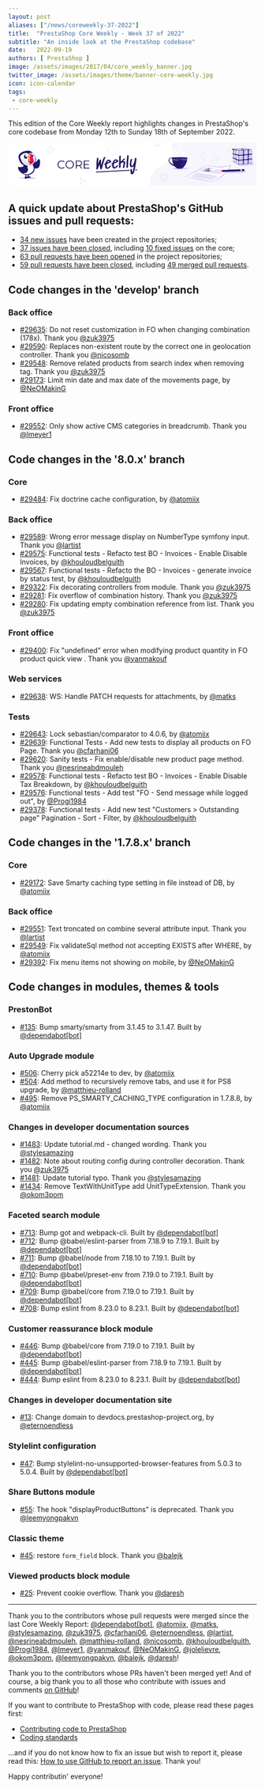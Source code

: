 ```yaml
---
layout: post
aliases: ["/news/coreweekly-37-2022"]
title:  "PrestaShop Core Weekly - Week 37 of 2022"
subtitle: "An inside look at the PrestaShop codebase"
date:   2022-09-19
authors: [ PrestaShop ]
image: /assets/images/2017/04/core_weekly_banner.jpg
twitter_image: /assets/images/theme/banner-core-weekly.jpg
icon: icon-calendar
tags:
 - core-weekly
---
```


This edition of the Core Weekly report highlights changes in PrestaShop's core codebase from Monday 12th to Sunday 18th of September 2022.

![Core Weekly banner](/assets/images/2018/12/banner-core-weekly.jpg)

## A quick update about PrestaShop's GitHub issues and pull requests:

- [34 new issues](https://github.com/search?q=org%3APrestaShop+is%3Apublic++-repo%3Aprestashop%2Fprestashop.github.io++is%3Aissue+created%3A2022-09-12..2022-09-18) have been created in the project repositories;
- [37 issues have been closed](https://github.com/search?q=org%3APrestaShop+is%3Apublic++-repo%3Aprestashop%2Fprestashop.github.io++is%3Aissue+closed%3A2022-09-12..2022-09-18), including [10 fixed issues](https://github.com/search?q=org%3APrestaShop+is%3Apublic++-repo%3Aprestashop%2Fprestashop.github.io++is%3Aissue+label%3Afixed+closed%3A2022-09-12..2022-09-18) on the core;
- [63 pull requests have been opened](https://github.com/search?q=org%3APrestaShop+is%3Apublic++-repo%3Aprestashop%2Fprestashop.github.io++is%3Apr+created%3A2022-09-12..2022-09-18) in the project repositories;
- [59 pull requests have been closed](https://github.com/search?q=org%3APrestaShop+is%3Apublic++-repo%3Aprestashop%2Fprestashop.github.io++is%3Apr+closed%3A2022-09-12..2022-09-18), including [49 merged pull requests](https://github.com/search?q=org%3APrestaShop+is%3Apublic++-repo%3Aprestashop%2Fprestashop.github.io++is%3Apr+merged%3A2022-09-12..2022-09-18).
        


## Code changes in the 'develop' branch


### Back office
* [#29635](https://github.com/PrestaShop/PrestaShop/pull/29635):  Do not reset customization in FO when changing combination (178x). Thank you [@zuk3975](https://github.com/zuk3975)
* [#29590](https://github.com/PrestaShop/PrestaShop/pull/29590): Replaces non-existent route by the correct one in geolocation controller. Thank you [@nicosomb](https://github.com/nicosomb)
* [#29548](https://github.com/PrestaShop/PrestaShop/pull/29548): Remove related products from search index when removing tag. Thank you [@zuk3975](https://github.com/zuk3975)
* [#29173](https://github.com/PrestaShop/PrestaShop/pull/29173): Limit min date and max date of the movements page, by [@NeOMakinG](https://github.com/NeOMakinG)


### Front office
* [#29552](https://github.com/PrestaShop/PrestaShop/pull/29552): Only show active CMS categories in breadcrumb. Thank you [@lmeyer1](https://github.com/lmeyer1)


## Code changes in the '8.0.x' branch


### Core
* [#29484](https://github.com/PrestaShop/PrestaShop/pull/29484): Fix doctrine cache configuration, by [@atomiix](https://github.com/atomiix)


### Back office
* [#29589](https://github.com/PrestaShop/PrestaShop/pull/29589): Wrong error message display on NumberType symfony input. Thank you [@lartist](https://github.com/lartist)
* [#29575](https://github.com/PrestaShop/PrestaShop/pull/29575): Functional tests - Refacto test BO - Invoices - Enable Disable Invoices, by [@khouloudbelguith](https://github.com/khouloudbelguith)
* [#29567](https://github.com/PrestaShop/PrestaShop/pull/29567): Functional tests - Refacto the BO - Invoices -  generate invoice by status test, by [@khouloudbelguith](https://github.com/khouloudbelguith)
* [#29322](https://github.com/PrestaShop/PrestaShop/pull/29322): Fix decorating controllers from module. Thank you [@zuk3975](https://github.com/zuk3975)
* [#29281](https://github.com/PrestaShop/PrestaShop/pull/29281): Fix overflow of combination history. Thank you [@zuk3975](https://github.com/zuk3975)
* [#29280](https://github.com/PrestaShop/PrestaShop/pull/29280): Fix updating empty combination reference from list. Thank you [@zuk3975](https://github.com/zuk3975)


### Front office
* [#29400](https://github.com/PrestaShop/PrestaShop/pull/29400): Fix "undefined" error when modifying product quantity in FO product quick view . Thank you [@yanmakouf](https://github.com/yanmakouf)


### Web services
* [#29638](https://github.com/PrestaShop/PrestaShop/pull/29638): WS: Handle PATCH requests for attachments, by [@matks](https://github.com/matks)


### Tests
* [#29643](https://github.com/PrestaShop/PrestaShop/pull/29643): Lock sebastian/comparator to 4.0.6, by [@atomiix](https://github.com/atomiix)
* [#29639](https://github.com/PrestaShop/PrestaShop/pull/29639): Functional Tests - Add new tests to display all products on FO Page. Thank you [@cfarhani06](https://github.com/cfarhani06)
* [#29620](https://github.com/PrestaShop/PrestaShop/pull/29620): Sanity tests - Fix enable/disable new product page method. Thank you [@nesrineabdmouleh](https://github.com/nesrineabdmouleh)
* [#29578](https://github.com/PrestaShop/PrestaShop/pull/29578): Functional tests - Refacto test BO - Invoices - Enable Disable Tax Breakdown, by [@khouloudbelguith](https://github.com/khouloudbelguith)
* [#29576](https://github.com/PrestaShop/PrestaShop/pull/29576): Functional tests - Add test "FO - Send message while logged out", by [@Progi1984](https://github.com/Progi1984)
* [#29378](https://github.com/PrestaShop/PrestaShop/pull/29378): Functional tests - Add new test "Customers > Outstanding page" Pagination - Sort - Filter, by [@khouloudbelguith](https://github.com/khouloudbelguith)


## Code changes in the '1.7.8.x' branch


### Core
* [#29172](https://github.com/PrestaShop/PrestaShop/pull/29172): Save Smarty caching type setting in file instead of DB, by [@atomiix](https://github.com/atomiix)


### Back office
* [#29551](https://github.com/PrestaShop/PrestaShop/pull/29551): Text troncated on combine several attribute input. Thank you [@lartist](https://github.com/lartist)
* [#29549](https://github.com/PrestaShop/PrestaShop/pull/29549): Fix validateSql method not accepting EXISTS after WHERE, by [@atomiix](https://github.com/atomiix)
* [#29392](https://github.com/PrestaShop/PrestaShop/pull/29392): Fix menu items not showing on mobile, by [@NeOMakinG](https://github.com/NeOMakinG)


## Code changes in modules, themes & tools


### PrestonBot
* [#135](https://github.com/PrestaShop/prestonbot/pull/135): Bump smarty/smarty from 3.1.45 to 3.1.47. Built by [@dependabot[bot]](https://github.com/apps/dependabot)


### Auto Upgrade module
* [#506](https://github.com/PrestaShop/autoupgrade/pull/506): Cherry pick a52214e to dev, by [@atomiix](https://github.com/atomiix)
* [#504](https://github.com/PrestaShop/autoupgrade/pull/504): Add method to recursively remove tabs, and use it for PS8 upgrade, by [@matthieu-rolland](https://github.com/matthieu-rolland)
* [#495](https://github.com/PrestaShop/autoupgrade/pull/495): Remove PS_SMARTY_CACHING_TYPE configuration in 1.7.8.8, by [@atomiix](https://github.com/atomiix)


### Changes in developer documentation sources
* [#1483](https://github.com/PrestaShop/docs/pull/1483): Update tutorial.md - changed wording. Thank you [@stylesamazing](https://github.com/stylesamazing)
* [#1482](https://github.com/PrestaShop/docs/pull/1482): Note about routing config during controller decoration. Thank you [@zuk3975](https://github.com/zuk3975)
* [#1481](https://github.com/PrestaShop/docs/pull/1481): Update tutorial typo. Thank you [@stylesamazing](https://github.com/stylesamazing)
* [#1434](https://github.com/PrestaShop/docs/pull/1434): Remove TextWithUnitType add UnitTypeExtension. Thank you [@okom3pom](https://github.com/okom3pom)


### Faceted search module
* [#713](https://github.com/PrestaShop/ps_facetedsearch/pull/713): Bump got and webpack-cli. Built by [@dependabot[bot]](https://github.com/apps/dependabot)
* [#712](https://github.com/PrestaShop/ps_facetedsearch/pull/712): Bump @babel/eslint-parser from 7.18.9 to 7.19.1. Built by [@dependabot[bot]](https://github.com/apps/dependabot)
* [#711](https://github.com/PrestaShop/ps_facetedsearch/pull/711): Bump @babel/node from 7.18.10 to 7.19.1. Built by [@dependabot[bot]](https://github.com/apps/dependabot)
* [#710](https://github.com/PrestaShop/ps_facetedsearch/pull/710): Bump @babel/preset-env from 7.19.0 to 7.19.1. Built by [@dependabot[bot]](https://github.com/apps/dependabot)
* [#709](https://github.com/PrestaShop/ps_facetedsearch/pull/709): Bump @babel/core from 7.19.0 to 7.19.1. Built by [@dependabot[bot]](https://github.com/apps/dependabot)
* [#708](https://github.com/PrestaShop/ps_facetedsearch/pull/708): Bump eslint from 8.23.0 to 8.23.1. Built by [@dependabot[bot]](https://github.com/apps/dependabot)


### Customer reassurance block module
* [#446](https://github.com/PrestaShop/blockreassurance/pull/446): Bump @babel/core from 7.19.0 to 7.19.1. Built by [@dependabot[bot]](https://github.com/apps/dependabot)
* [#445](https://github.com/PrestaShop/blockreassurance/pull/445): Bump @babel/eslint-parser from 7.18.9 to 7.19.1. Built by [@dependabot[bot]](https://github.com/apps/dependabot)
* [#444](https://github.com/PrestaShop/blockreassurance/pull/444): Bump eslint from 8.23.0 to 8.23.1. Built by [@dependabot[bot]](https://github.com/apps/dependabot)


### Changes in developer documentation site
* [#13](https://github.com/PrestaShop/devdocs-site/pull/13): Change domain to devdocs.prestashop-project.org, by [@eternoendless](https://github.com/eternoendless)


### Stylelint configuration
* [#47](https://github.com/PrestaShop/stylelint-config/pull/47): Bump stylelint-no-unsupported-browser-features from 5.0.3 to 5.0.4. Built by [@dependabot[bot]](https://github.com/apps/dependabot)


### Share Buttons module
* [#55](https://github.com/PrestaShop/ps_sharebuttons/pull/55): The hook "displayProductButtons" is deprecated. Thank you [@leemyongpakvn](https://github.com/leemyongpakvn)


### Classic theme
* [#45](https://github.com/PrestaShop/classic-theme/pull/45): restore `form_field` block. Thank you [@balejk](https://github.com/balejk)


### Viewed products block module
* [#25](https://github.com/PrestaShop/ps_viewedproduct/pull/25): Prevent cookie overflow. Thank you [@daresh](https://github.com/daresh)


<hr />

Thank you to the contributors whose pull requests were merged since the last Core Weekly Report: [@dependabot[bot]](https://github.com/apps/dependabot), [@atomiix](https://github.com/atomiix), [@matks](https://github.com/matks), [@stylesamazing](https://github.com/stylesamazing), [@zuk3975](https://github.com/zuk3975), [@cfarhani06](https://github.com/cfarhani06), [@eternoendless](https://github.com/eternoendless), [@lartist](https://github.com/lartist), [@nesrineabdmouleh](https://github.com/nesrineabdmouleh), [@matthieu-rolland](https://github.com/matthieu-rolland), [@nicosomb](https://github.com/nicosomb), [@khouloudbelguith](https://github.com/khouloudbelguith), [@Progi1984](https://github.com/Progi1984), [@lmeyer1](https://github.com/lmeyer1), [@yanmakouf](https://github.com/yanmakouf), [@NeOMakinG](https://github.com/NeOMakinG), [@jolelievre](https://github.com/jolelievre), [@okom3pom](https://github.com/okom3pom), [@leemyongpakvn](https://github.com/leemyongpakvn), [@balejk](https://github.com/balejk), [@daresh](https://github.com/daresh)!

Thank you to the contributors whose PRs haven't been merged yet! And of course, a big thank you to all those who contribute with issues and comments [on GitHub](https://github.com/PrestaShop/PrestaShop)!

If you want to contribute to PrestaShop with code, please read these pages first:

 * [Contributing code to PrestaShop](https://devdocs.prestashop.com/8/contribute/contribution-guidelines/)
 * [Coding standards](https://devdocs.prestashop.com/8/development/coding-standards/)

...and if you do not know how to fix an issue but wish to report it, please read this: [How to use GitHub to report an issue](https://devdocs.prestashop.com/8/contribute/contribute-reporting-issues/). Thank you!

Happy contributin' everyone!

